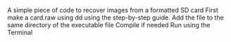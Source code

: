 A simple piece of code to recover images from a formatted SD card
First make a card.raw using dd using the step-by-step guide.
Add the file to the same directory of the executable file
Compile if needed
Run using the Terminal
